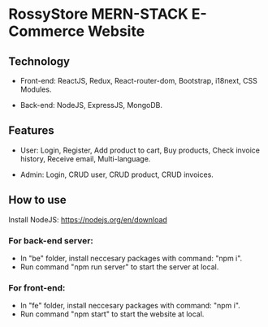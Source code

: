 # RossyStore MERN-STACK E-Commerce Website

## Technology

- Front-end: ReactJS, Redux, React-router-dom, Bootstrap, i18next, CSS Modules.

- Back-end: NodeJS, ExpressJS, MongoDB.

## Features

- User: Login, Register, Add product to cart, Buy products, Check invoice history, Receive email, Multi-language.

- Admin: Login, CRUD user, CRUD product, CRUD invoices.

## How to use

Install NodeJS: https://nodejs.org/en/download

### For back-end server:

- In "be" folder, install neccesary packages with command: "npm i".
- Run command "npm run server" to start the server at local.

### For front-end:

- In "fe" folder, install neccesary packages with command: "npm i".
- Run command "npm start" to start the website at local.
